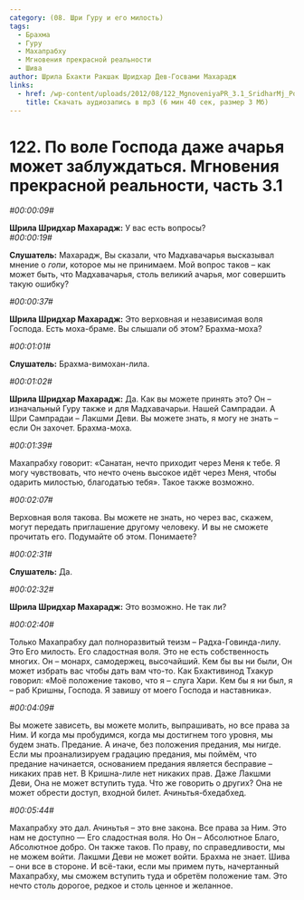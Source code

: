 ```yaml
---
category: (08. Шри Гуру и его милость)
tags:
  - Брахма
  - Гуру
  - Махапрабху
  - Мгновения прекрасной реальности
  - Шива
author: Шрила Бхакти Ракшак Шридхар Дев-Госвами Махарадж
links:
  - href: /wp-content/uploads/2012/08/122_MgnoveniyaPR_3.1_SridharMj_Po_vole_Gospoda_daje_acharya_mojet_zablujdatsya.mp3
    title: Скачать аудиозапись в mp3 (6 мин 40 сек, размер 3 Мб)
---
```


# 122. По воле Господа даже ачарья может заблуждаться. Мгновения прекрасной реальности, часть 3.1

*#00:00:09#*

**Шрила Шридхар Махарадж:** У вас есть вопросы?\
*#00:00:19#*

**Слушатель:** Махарадж, Вы сказали, что Мадхавачарья высказывал мнение о *гопи*, которое мы не принимаем. Мой вопрос таков – как может быть, что Мадхавачарья, столь великий ачарья, мог совершить такую ошибку?

*#00:00:37#*

**Шрила Шридхар Махарадж:** Это верховная и независимая воля Господа. Есть моха-браме. Вы слышали об этом? Брахма-моха?

*#00:01:01#*

**Слушатель:** Брахма-вимохан-лила.

*#00:01:02#*

**Шрила Шридхар Махарадж:** Да. Как вы можете принять это? Он – изначальный Гуру также и для Мадхавачарьи. Нашей Сампрадаи. А Шри Сампрадаи – Лакшми Деви. Вы можете знать, я могу не знать – если Он захочет. Брахма-моха.

*#00:01:39#*

Махапрабху говорит: «Санатан, нечто приходит через Меня к тебе. Я могу чувствовать, что нечто очень высокое идёт через Меня, чтобы одарить милостью, благодатью тебя». Такое также возможно.

*#00:02:07#*

Верховная воля такова. Вы можете не знать, но через вас, скажем, могут передать приглашение другому человеку. И вы не сможете прочитать его. Подумайте об этом. Понимаете?

*#00:02:31#*

**Слушатель:** Да.

*#00:02:32#*

**Шрила Шридхар Махарадж:** Это возможно. Не так ли?

*#00:02:40#*

Только Махапрабху дал полноразвитый теизм – Радха-Говинда-лилу. Это Его милость. Его сладостная воля. Это не есть собственность многих. Он – монарх, самодержец, высочайший. Кем бы вы ни были, Он может избрать вас чтобы дать вам что-то. Как Бхактивинод Тхакур говорил: «Моё положение таково, что я – слуга Хари. Кем бы я ни был, я – раб Кришны, Господа. Я завишу от моего Господа и наставника».

*#00:04:09#*

Вы можете зависеть, вы можете молить, выпрашивать, но все права за Ним. И когда мы пробудимся, когда мы достигнем того уровня, мы будем знать. Предание. А иначе, без положения предания, мы нигде. Если мы проанализируем градацию предания, мы поймём, что предание начинается, основанием предания является бесправие – никаких прав нет. В Кришна-лиле нет никаких прав. Даже Лакшми Деви, Она не может вступить туда. Что же говорить о других? Она не может обрести доступ, входной билет. Ачиньтья-бхедабхед.

*#00:05:44#*

Махапрабху это дал. Ачиньтья – это вне закона. Все права за Ним. Это нам не доступно — Его сладостная воля. Но Он – Абсолютное Благо, Абсолютное добро. Он также таков. По праву, по справедливости, мы не можем войти. Лакшми Деви не может войти. Брахма не знает. Шива – они все в стороне. И всё-таки, если мы примем путь, начертанный Махапрабху, мы сможем вступить туда и обретём положение там. Это нечто столь дорогое, редкое и столь ценное и желанное.

